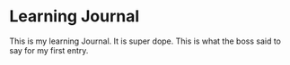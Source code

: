 # Learning Journal

This is my learning Journal. It is super dope. This is what the boss said to say for my first entry.
